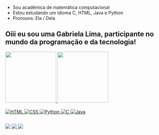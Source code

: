 - Sou acadêmica de matemática computacional
- Estou estudando um idioma C, HTML, Java e Python
- Pronouns: Ela / Dela

## Oiii eu sou uma Gabriela Lima, participante no mundo da programação e da tecnologia!
<div align="left">
  <a href="https://github.com/GabrielaGlima">
  <img height="160em" src="https://github-readme-stats.vercel.app/api?username=GabrielaGlima&show_icons=true&theme=dark&include_all_commits=true&count_private=true"/>
  <img height="160em" src="https://github-readme-stats.vercel.app/api/top-langs/?username=GabrielaGlima&layout=compact&langs_count=7&theme=dark"/>
    
<div estilo="display: inline_block"><br>
  <img alinhar="centro"alt="HTML"src="https://img.shields.io/badge/html5-%23E34F26.svg?style=for-the-badge&logo=html5&logoColor=branco")>
  <img alinhar="centro"alt="CSS"src="https://img.shields.io/badge/css3-%231572B6.svg?style=for-the-badge&logo=css3&logoColor=branco">
  <img alinhar="centro"alt="Python"src="https://img.shields.io/badge/python-3670A0?style=for-the-badge&logo=python&logoColor=branco">
  <img alinhar="centro"alt="C"src="https://img.shields.io/badge/c-%2300599C.svg?style=for-the-badge&logo=c&logoColor=branco">
  <img alinhar="centro"alt="Java"src="https://img.shields.io/badge/java-CC0000.svg?style=for-the-badge&logo=java&logoColor=branco">
  </div >
  
  ##
 
<div > 
    <a alvo="_em branco"href="https://instagram.com/gabriela032003">
    <img src="https://img.shields.io/badge/-Instagram-%23E4405F?style = for-the-badge&logo = instagram&logoColor = branco "></a>
    <a alvo="_em branco"href="mailto: gg09065@gmail.com">
    <img src="https://img.shields.io/badge/-Gmail-%23333?style = for-the-badge&logo = gmail&logoColor = branco "</a> 
    <a alvo="_em branco"href="https://www.linkedin.com/in/gabriela-lima-610a9b250/" >
    <img src="https://img.shields.io/badge/-LinkedIn-%230077B5?style = for-the-badge&logo = linkedin&logoColor = branco "></a> 
</div >
